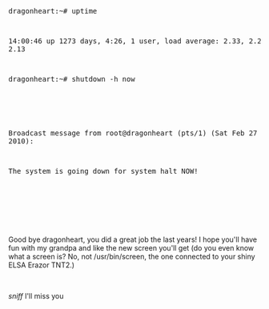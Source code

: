 <html><body><pre><br>

dragonheart:~# uptime<br>

 14:00:46 up 1273 days,  4:26,  1 user,  load average: 2.33, 2.21, 2.13<br>

dragonheart:~# shutdown -h now<br>

<br>

Broadcast message from root@dragonheart (pts/1) (Sat Feb 27 14:00:52 2010):<br>

The system is going down for system halt NOW!<br>

</pre><br>

<br>

Good bye dragonheart, you did a great job the last years! I hope you'll have fun with my grandpa and like the new screen you'll get (do you even know what a screen is? No, not /usr/bin/screen, the one connected to your shiny ELSA Erazor TNT2.)<br>

<br>

*sniff* I'll miss you</body></html>
